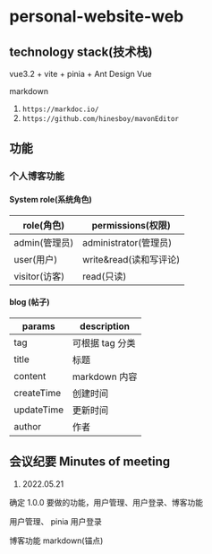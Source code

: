# personal-website-web

## technology stack(技术栈)

vue3.2 + vite + pinia + Ant Design Vue

markdown

1. `https://markdoc.io/`
2. `https://github.com/hinesboy/mavonEditor`

## 功能

### 个人博客功能

#### System role(系统角色)

| role(角色)    | permissions(权限)      |
| ------------- | ---------------------- |
| admin(管理员) | administrator(管理员)  |
| user(用户)    | write&read(读和写评论) |
| visitor(访客) | read(只读)             |

#### blog (帖子)

| params     | description     |
| ---------- | --------------- |
| tag        | 可根据 tag 分类 |
| title      | 标题            |
| content    | markdown 内容   |
| createTime | 创建时间        |
| updateTime | 更新时间        |
| author     | 作者            |

## 会议纪要 Minutes of meeting

1. 2022.05.21

确定 1.0.0 要做的功能，用户管理、用户登录、博客功能

用户管理、
pinia 用户登录

博客功能
markdown(锚点)
